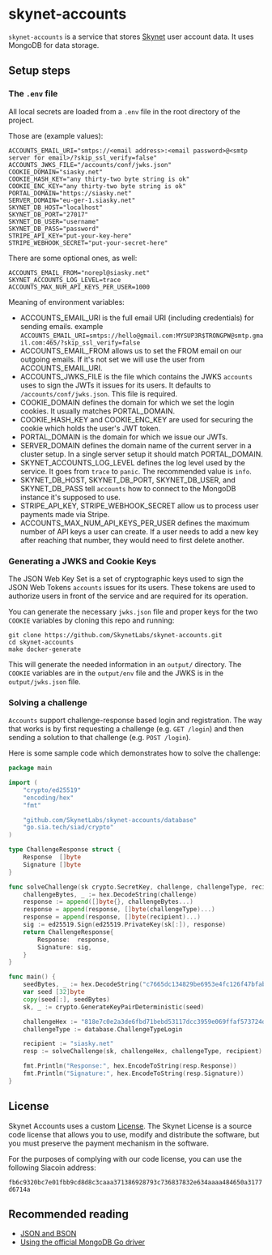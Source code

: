 # skynet-accounts

`skynet-accounts` is a service that stores [Skynet](https://siasky.net) user account data. It uses MongoDB for data
storage.

## Setup steps

### The `.env` file

All local secrets are loaded from a `.env` file in the root directory of the project.

Those are (example values):

```.env
ACCOUNTS_EMAIL_URI="smtps://<email address>:<email password>@<smtp server for email>/?skip_ssl_verify=false"
ACCOUNTS_JWKS_FILE="/accounts/conf/jwks.json"
COOKIE_DOMAIN="siasky.net"
COOKIE_HASH_KEY="any thirty-two byte string is ok"
COOKIE_ENC_KEY="any thirty-two byte string is ok"
PORTAL_DOMAIN="https://siasky.net"
SERVER_DOMAIN="eu-ger-1.siasky.net"
SKYNET_DB_HOST="localhost"
SKYNET_DB_PORT="27017"
SKYNET_DB_USER="username"
SKYNET_DB_PASS="password"
STRIPE_API_KEY="put-your-key-here"
STRIPE_WEBHOOK_SECRET="put-your-secret-here"
```

There are some optional ones, as well:

```.env
ACCOUNTS_EMAIL_FROM="norepl@siasky.net"
SKYNET_ACCOUNTS_LOG_LEVEL=trace
ACCOUNTS_MAX_NUM_API_KEYS_PER_USER=1000
```

Meaning of environment variables:

* ACCOUNTS_EMAIL_URI is the full email URI (including credentials) for sending emails.
  example `ACCOUNTS_EMAIL_URI=smtps://hello@gmail.com:MYSUP3R$TRONGPW@smtp.gmail.com:465/?skip_ssl_verify=false`
* ACCOUNTS_EMAIL_FROM allows us to set the FROM email on our outgoing emails. If it's not set we will use the user from
  ACCOUNTS_EMAIL_URI.
* ACCOUNTS_JWKS_FILE is the file which contains the JWKS `accounts` uses to sign the JWTs it issues for its users. It
  defaults to `/accounts/conf/jwks.json`. This file is required.
* COOKIE_DOMAIN defines the domain for which we set the login cookies. It usually matches PORTAL_DOMAIN.
* COOKIE_HASH_KEY and COOKIE_ENC_KEY are used for securing the cookie which holds the user's JWT token.
* PORTAL_DOMAIN is the domain for which we issue our JWTs.
* SERVER_DOMAIN defines the domain name of the current server in a cluster setup. In a single server setup it should
  match PORTAL_DOMAIN.
* SKYNET_ACCOUNTS_LOG_LEVEL defines the log level used by the service. It goes from `trace` to `panic`. The recommended
  value is `info`.
* SKYNET_DB_HOST, SKYNET_DB_PORT, SKYNET_DB_USER, and SKYNET_DB_PASS tell `accounts` how to connect to the MongoDB
  instance it's supposed to use.
* STRIPE_API_KEY, STRIPE_WEBHOOK_SECRET allow us to process user payments made via Stripe.
* ACCOUNTS_MAX_NUM_API_KEYS_PER_USER defines the maximum number of API keys a user can create. If a user needs to add a
  new key after reaching that number, they would need to first delete another.

### Generating a JWKS and Cookie Keys

The JSON Web Key Set is a set of cryptographic keys used to sign the JSON Web Tokens `accounts` issues for its users.
These tokens are used to authorize users in front of the service and are required for its operation.

You can generate the necessary `jwks.json` file and proper keys for the two `COOKIE` variables by cloning this repo and
running:

```
git clone https://github.com/SkynetLabs/skynet-accounts.git
cd skynet-accounts
make docker-generate
```

This will generate the needed information in an `output/` directory. The `COOKIE`
variables are in the `output/env` file and the JWKS is in the `output/jwks.json`
file.

### Solving a challenge

`Accounts` support challenge-response based login and registration. The way that works is by first requesting a
challenge (e.g. `GET /login`) and then sending a solution to that challenge (e.g. `POST /login`).

Here is some sample code which demonstrates how to solve the challenge:

```go
package main

import (
	"crypto/ed25519"
	"encoding/hex"
	"fmt"

	"github.com/SkynetLabs/skynet-accounts/database"
	"go.sia.tech/siad/crypto"
)

type ChallengeResponse struct {
	Response  []byte
	Signature []byte
}

func solveChallenge(sk crypto.SecretKey, challenge, challengeType, recipient string) ChallengeResponse {
	challengeBytes, _ := hex.DecodeString(challenge)
	response := append([]byte{}, challengeBytes...)
	response = append(response, []byte(challengeType)...)
	response = append(response, []byte(recipient)...)
	sig := ed25519.Sign(ed25519.PrivateKey(sk[:]), response)
	return ChallengeResponse{
		Response:  response,
		Signature: sig,
	}
}

func main() {
	seedBytes, _ := hex.DecodeString("c7665dc134829be6953e4fc126f47bfabfbef2045e3b43cef2ed00879c545b8f")
	var seed [32]byte
	copy(seed[:], seedBytes)
	sk, _ := crypto.GenerateKeyPairDeterministic(seed)

	challengeHex := "818e7c0e2a3de6fbd71bebd53117dcc3959e069ffaf573724d5b27c1bc5357b4"
	challengeType := database.ChallengeTypeLogin

	recipient := "siasky.net"
	resp := solveChallenge(sk, challengeHex, challengeType, recipient)

	fmt.Println("Response:", hex.EncodeToString(resp.Response))
	fmt.Println("Signature:", hex.EncodeToString(resp.Signature))
}
```

## License

Skynet Accounts uses a custom [License](./LICENSE.md). The Skynet License is a source code license that allows you to
use, modify and distribute the software, but you must preserve the payment mechanism in the software.

For the purposes of complying with our code license, you can use the following Siacoin address:

`fb6c9320bc7e01fbb9cd8d8c3caaa371386928793c736837832e634aaaa484650a3177d6714a`

## Recommended reading

- [JSON and BSON](https://www.mongodb.com/json-and-bson)
- [Using the official MongoDB Go driver](https://vkt.sh/go-mongodb-driver-cookbook/)

